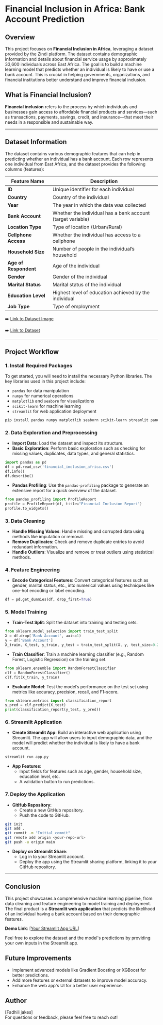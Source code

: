 # Financial Inclusion in Africa: Bank Account Prediction

## Overview
This project focuses on **Financial Inclusion in Africa**, leveraging a dataset provided by the Zindi platform. The dataset contains demographic information and details about financial service usage by approximately 33,600 individuals across East Africa. The goal is to build a machine learning model that predicts whether an individual is likely to have or use a bank account. This is crucial in helping governments, organizations, and financial institutions better understand and improve financial inclusion.

## What is Financial Inclusion?
**Financial inclusion** refers to the process by which individuals and businesses gain access to affordable financial products and services—such as transactions, payments, savings, credit, and insurance—that meet their needs in a responsible and sustainable way.

---

## Dataset Information
The dataset contains various demographic features that can help in predicting whether an individual has a bank account. Each row represents one individual from East Africa, and the dataset provides the following columns (features):

| Feature Name       | Description                                                   |
|--------------------|---------------------------------------------------------------|
| **ID**             | Unique identifier for each individual                         |
| **Country**        | Country of the individual                                      |
| **Year**           | The year in which the data was collected                       |
| **Bank Account**   | Whether the individual has a bank account (target variable)    |
| **Location Type**  | Type of location (Urban/Rural)                                 |
| **Cellphone Access** | Whether the individual has access to a cellphone             |
| **Household Size** | Number of people in the individual’s household                 |
| **Age of Respondent** | Age of the individual                                       |
| **Gender**         | Gender of the individual                                       |
| **Marital Status** | Marital status of the individual                               |
| **Education Level** | Highest level of education achieved by the individual         |
| **Job Type**       | Type of employment                                             |

➡️ [Link to Dataset Image](https://i.imgur.com/UNUZ4zR.jpg)

➡️ [Link to Dataset ](https://drive.google.com/file/d/1FrFTfUln67599LTm2uMTSqM8DjqpAaKL/view)

---

## Project Workflow

### 1. **Install Required Packages**
To get started, you will need to install the necessary Python libraries. The key libraries used in this project include:
- `pandas` for data manipulation
- `numpy` for numerical operations
- `matplotlib` and `seaborn` for visualizations
- `scikit-learn` for machine learning
- `streamlit` for web application deployment

```bash
pip install pandas numpy matplotlib seaborn scikit-learn streamlit pandas-profiling
```

### 2. **Data Exploration and Preprocessing**
- **Import Data**: Load the dataset and inspect its structure.
- **Basic Exploration**: Perform basic exploration such as checking for missing values, duplicates, data types, and general statistics.
  
```python
import pandas as pd
df = pd.read_csv('financial_inclusion_africa.csv')
df.info()
df.describe()
```

- **Pandas Profiling**: Use the `pandas-profiling` package to generate an extensive report for a quick overview of the dataset.

```python
from pandas_profiling import ProfileReport
profile = ProfileReport(df, title="Financial Inclusion Report")
profile.to_widgets()
```

### 3. **Data Cleaning**
- **Handle Missing Values**: Handle missing and corrupted data using methods like imputation or removal.
- **Remove Duplicates**: Check and remove duplicate entries to avoid redundant information.
- **Handle Outliers**: Visualize and remove or treat outliers using statistical methods.

### 4. **Feature Engineering**
- **Encode Categorical Features**: Convert categorical features such as gender, marital status, etc., into numerical values using techniques like one-hot encoding or label encoding.
  
```python
df = pd.get_dummies(df, drop_first=True)
```

### 5. **Model Training**
- **Train-Test Split**: Split the dataset into training and testing sets.
  
```python
from sklearn.model_selection import train_test_split
X = df.drop('Bank Account', axis=1)
y = df['Bank Account']
X_train, X_test, y_train, y_test = train_test_split(X, y, test_size=0.2, random_state=42)
```

- **Train Classifier**: Train a machine learning classifier (e.g., Random Forest, Logistic Regression) on the training set.

```python
from sklearn.ensemble import RandomForestClassifier
clf = RandomForestClassifier()
clf.fit(X_train, y_train)
```

- **Evaluate Model**: Test the model’s performance on the test set using metrics like accuracy, precision, recall, and F1-score.

```python
from sklearn.metrics import classification_report
y_pred = clf.predict(X_test)
print(classification_report(y_test, y_pred))
```

### 6. **Streamlit Application**
- **Create Streamlit App**: Build an interactive web application using Streamlit. The app will allow users to input demographic data, and the model will predict whether the individual is likely to have a bank account.

```bash
streamlit run app.py
```

- **App Features**:
  - Input fields for features such as age, gender, household size, education level, etc.
  - A validation button to run predictions.

### 7. **Deploy the Application**
- **GitHub Repository**: 
  - Create a new GitHub repository.
  - Push the code to GitHub.

```bash
git init
git add .
git commit -m "Initial commit"
git remote add origin <your-repo-url>
git push -u origin main
```

- **Deploy on Streamlit Share**: 
  - Log in to your Streamlit account.
  - Deploy the app using the Streamlit sharing platform, linking it to your GitHub repository.

---

## Conclusion
This project showcases a comprehensive machine learning pipeline, from data cleaning and feature engineering to model training and deployment. The final product is a **Streamlit web application** that predicts the likelihood of an individual having a bank account based on their demographic features.

**Demo Link**: [[Your Streamlit App URL](https://beige-experts-grab.loca.lt/)]

Feel free to explore the dataset and the model's predictions by providing your own inputs in the Streamlit app.

## Future Improvements
- Implement advanced models like Gradient Boosting or XGBoost for better predictions.
- Add more features or external datasets to improve model accuracy.
- Enhance the web app's UI for a better user experience.

## Author
[Fadhili jakes]  
For questions or feedback, please feel free to reach out!
